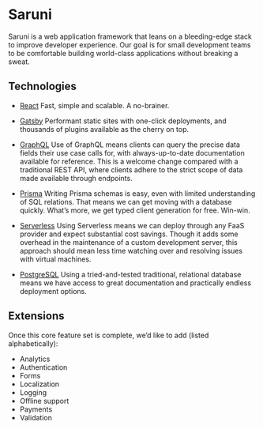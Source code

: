 # Saruni

Saruni is a web application framework that leans on a bleeding-edge stack to improve developer experience. Our goal is for small development teams to be comfortable building world-class applications without breaking a sweat.

## Technologies

- [React](https://reactjs.org/)
  Fast, simple and scalable. A no-brainer.

- [Gatsby](https://www.gatsbyjs.org/)
  Performant static sites with one-click deployments, and thousands of plugins available as the cherry on top.

- [GraphQL](https://graphql.org/)
  Use of GraphQL means clients can query the precise data fields their use case calls for, with always-up-to-date documentation available for reference. This is a welcome change compared with a traditional REST API, where clients adhere to the strict scope of data made available through endpoints.

- [Prisma](https://www.prisma.io/)
  Writing Prisma schemas is easy, even with limited understanding of SQL relations. That means we can get moving with a database quickly. What’s more, we get typed client generation for free. Win-win.

- [Serverless](https://www.serverless.com/)
  Using Serverless means we can deploy through any FaaS provider and expect substantial cost savings. Though it adds some overhead in the maintenance of a custom development server, this approach should mean less time watching over and resolving issues with virtual machines.

- [PostgreSQL](https://www.postgresql.org/)
  Using a tried-and-tested traditional, relational database means we have access to great documentation and practically endless deployment options.

## Extensions

Once this core feature set is complete, we’d like to add (listed alphabetically):

- Analytics
- Authentication
- Forms
- Localization
- Logging
- Offline support
- Payments
- Validation
